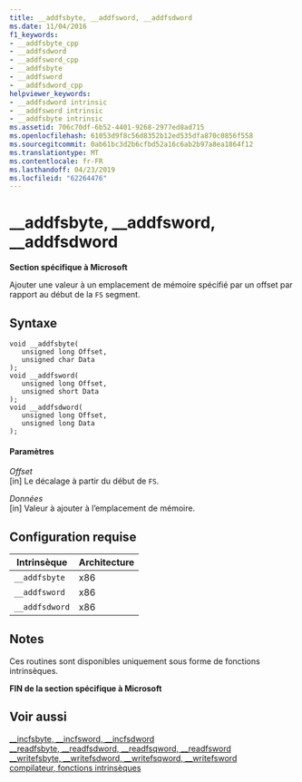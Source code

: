 ```yaml
---
title: __addfsbyte, __addfsword, __addfsdword
ms.date: 11/04/2016
f1_keywords:
- __addfsbyte_cpp
- __addfsdword
- __addfsword_cpp
- __addfsbyte
- __addfsword
- __addfsdword_cpp
helpviewer_keywords:
- __addfsdword intrinsic
- __addfsword intrinsic
- __addfsbyte intrinsic
ms.assetid: 706c70df-6b52-4401-9268-2977ed8ad715
ms.openlocfilehash: 61053d9f8c56d8352b12ed535dfa870c0856f558
ms.sourcegitcommit: 0ab61bc3d2b6cfbd52a16c6ab2b97a8ea1864f12
ms.translationtype: MT
ms.contentlocale: fr-FR
ms.lasthandoff: 04/23/2019
ms.locfileid: "62264476"
---
```

# <a name="addfsbyte-addfsword-addfsdword"></a>__addfsbyte, __addfsword, __addfsdword

**Section spécifique à Microsoft**

Ajouter une valeur à un emplacement de mémoire spécifié par un offset par rapport au début de la `FS` segment.

## <a name="syntax"></a>Syntaxe

```
void __addfsbyte(
   unsigned long Offset,
   unsigned char Data
);
void __addfsword(
   unsigned long Offset,
   unsigned short Data
);
void __addfsdword(
   unsigned long Offset,
   unsigned long Data
);
```

#### <a name="parameters"></a>Paramètres

*Offset*<br/>
[in] Le décalage à partir du début de `FS`.

*Données*<br/>
[in] Valeur à ajouter à l’emplacement de mémoire.

## <a name="requirements"></a>Configuration requise

|Intrinsèque|Architecture|
|---------------|------------------|
|`__addfsbyte`|x86|
|`__addfsword`|x86|
|`__addfsdword`|x86|

## <a name="remarks"></a>Notes

Ces routines sont disponibles uniquement sous forme de fonctions intrinsèques.

**FIN de la section spécifique à Microsoft**

## <a name="see-also"></a>Voir aussi

[__incfsbyte, \__incfsword, \__incfsdword](../intrinsics/incfsbyte-incfsword-incfsdword.md)<br/>
[__readfsbyte, \__readfsdword, \__readfsqword, \__readfsword](../intrinsics/readfsbyte-readfsdword-readfsqword-readfsword.md)<br/>
[__writefsbyte, \__writefsdword, \__writefsqword, \__writefsword](../intrinsics/writefsbyte-writefsdword-writefsqword-writefsword.md)<br/>
[compilateur, fonctions intrinsèques](../intrinsics/compiler-intrinsics.md)